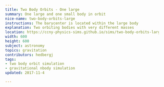 ```yaml
---
title: Two Body Orbits - One large
summary: One large and one small body in orbit
nice-name: two-body-orbits-large
instructions: The barycenter is located within the large body
explanation: Two orbiting bodies with very different masses
location: https://ccny-physics-sims.github.io/sims/two-body-orbits-large/
width: 600
height: 600
subject: astronomy
topics: gravitation
contributors: hedbergj
tags:
- two body orbit simulation
- gravitational nbody simulation
updated: 2017-11-4

---
```

